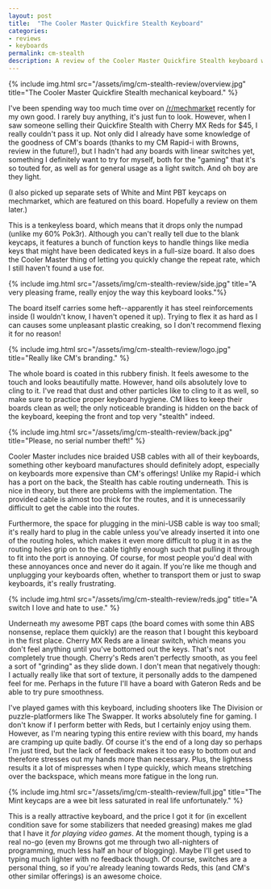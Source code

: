 ```yaml
---
layout: post
title:  "The Cooler Master Quickfire Stealth Keyboard"
categories:
- reviews
- keyboards
permalink: cm-stealth
description: A review of the Cooler Master Quickfire Stealth keyboard with Cherry MX Red switches.
---
```


{% include img.html src="/assets/img/cm-stealth-review/overview.jpg" title="The Cooler Master Quickfire Stealth mechanical keyboard." %}

I've been spending way too much time over on [/r/mechmarket](//reddit.com/r/mechmarket) recently for my own good. I rarely buy anything, it's just fun to look. However, when I saw someone selling their Quickfire Stealth with Cherry MX Reds for $45, I really couldn't pass it up. Not only did I already have some knowledge of the goodness of CM's boards (thanks to my CM Rapid-i with Browns, review in the future!), but I hadn't had any boards with linear switches yet, something I definitely want to try for myself, both for the "gaming" that it's so touted for, as well as for general usage as a light switch. And oh boy are they light.

(I also picked up separate sets of White and Mint PBT keycaps on mechmarket, which are featured on this board. Hopefully a review on them later.)

This is a tenkeyless board, which means that it drops only the numpad (unlike my 60% Pok3r). Although you can't really tell due to the blank keycaps, it features a bunch of function keys to handle things like media keys that might have been dedicated keys in a full-size board. It also does the Cooler Master thing of letting you quickly change the repeat rate, which I still haven't found a use for.

{% include img.html src="/assets/img/cm-stealth-review/side.jpg" title="A very pleasing frame, really enjoy the way this keyboard looks."%}

The board itself carries some heft--apparently it has steel reinforcements inside (I wouldn't know, I haven't opened it up). Trying to flex it as hard as I can causes some unpleasant plastic creaking, so I don't recommend flexing it for no reason!

{% include img.html src="/assets/img/cm-stealth-review/logo.jpg" title="Really like CM's branding." %}

The whole board is coated in this rubbery finish. It feels awesome to the touch and looks beautifully matte. However, hand oils absolutely love to cling to it. I've read that dust and other particles like to cling to it as well, so make sure to practice proper keyboard hygiene. CM likes to keep their boards clean as well; the only noticeable branding is hidden on the back of the keyboard, keeping the front and top very "stealth" indeed.

{% include img.html src="/assets/img/cm-stealth-review/back.jpg" title="Please, no serial number theft!" %}

Cooler Master includes nice braided USB cables with all of their keyboards, something other keyboard manufactures should definitely adopt, especially on keyboards more expensive than CM's offerings! Unlike my Rapid-i which has a port on the back, the Stealth has cable routing underneath. This is nice in theory, but there are problems with the implementation. The provided cable is almost too thick for the routes, and it is unnecessarily difficult to get the cable into the routes. 

Furthermore, the space for plugging in the mini-USB cable is way too small; it's really hard to plug in the cable unless you've already inserted it into one of the routing holes, which makes it even more difficult to plug it in as the routing holes grip on to the cable tightly enough such that pulling it through to fit into the port is annoying. Of course, for most people you'd deal with these annoyances once and never do it again. If you're like me though and unplugging your keyboards often, whether to transport them or just to swap keyboards, it's really frustrating.

{% include img.html src="/assets/img/cm-stealth-review/reds.jpg" title="A switch I love and hate to use." %}

Underneath my awesome PBT caps (the board comes with some thin ABS nonsense, replace them quickly) are the reason that I bought this keyboard in the first place. Cherry MX Reds are a linear switch, which means you don't feel anything until you've bottomed out the keys. That's not completely true though. Cherry's Reds aren't perfectly smooth, as you feel a sort of "grinding" as they slide down. I don't mean that negatively though: I actually really like that sort of texture, it personally adds to the dampened feel for me. Perhaps in the future I'll have a board with Gateron Reds and be able to try pure smoothness.

I've played games with this keyboard, including shooters like The Division or puzzle-platformers like The Swapper. It works absolutely fine for gaming. I don't know if I perform better with Reds, but I certainly enjoy using them. However, as I'm nearing typing this entire review with this board, my hands are cramping up quite badly. Of course it's the end of a long day so perhaps I'm just tired, but the lack of feedback makes it too easy to bottom out and therefore stresses out my hands more than necessary. Plus, the lightness results it a lot of mispresses when I type quickly, which means stretching over the backspace, which means more fatigue in the long run.

{% include img.html src="/assets/img/cm-stealth-review/full.jpg" title="The Mint keycaps are a wee bit less saturated in real life unfortunately." %}

This is a really attractive keyboard, and the price I got it for (in excellent condition save for some stabilizers that needed greasing) makes me glad that I have it *for playing video games*. At the moment though, typing is a real no-go (even my Browns got me through two all-nighters of programming, much less half an hour of blogging). Maybe I'll get used to typing much lighter with no feedback though. Of course, switches are a personal thing, so if you're already leaning towards Reds, this (and CM's other similar offerings) is an awesome choice.